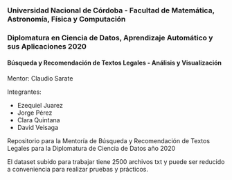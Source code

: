 ### Universidad Nacional de Córdoba - Facultad de Matemática, Astronomía, Física y Computación

###  Diplomatura en Ciencia de Datos, Aprendizaje Automático y sus Aplicaciones 2020

####  Búsqueda y Recomendación de Textos Legales - Análisis y Visualización

Mentor: Claudio Sarate

Integrantes:

* Ezequiel Juarez
* Jorge Pérez
* Clara Quintana
* David Veisaga


Repositorio para la Mentoría de Búsqueda y Recomendación de Textos Legales para la Diplomatura de Ciencia de Datos año 2020

El dataset subido para trabajar tiene 2500 archivos txt y puede ser reducido a conveniencia para realizar pruebas y prácticos.



